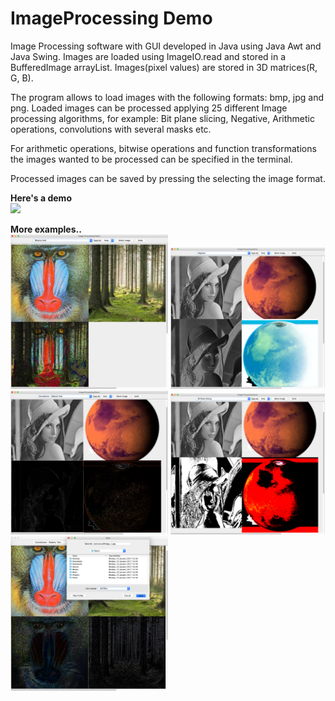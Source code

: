 # ImageProcessing Demo

Image Processing software with GUI developed in Java using Java Awt and Java Swing.
Images are loaded using ImageIO.read and stored in a BufferedImage arrayList. Images(pixel values) are stored in 3D matrices(R, G, B).

The program allows to load images with the following formats: bmp, jpg and png.
Loaded images can be processed applying 25 different Image processing algorithms, for example: Bit plane slicing, Negative, Arithmetic operations, convolutions with several masks etc.

For arithmetic operations, bitwise operations and function transformations the images wanted to be processed can be specified in the terminal.

Processed images can be saved by pressing the selecting the image format.

<b>Here's a demo</b><br>
<img src="images/demo.gif"> 

<b>More examples..</b><br>
<img src="images/ex1.png" width="50%" height="50%">
<img src="images/ex2.png" width="49%" height="50%">
<img src="images/ex3.png" width="50%" height="50%">
<img src="images/ex4.png" width="49%" height="50%">
<img src="images/ex5.png" width="50%" height="50%">
